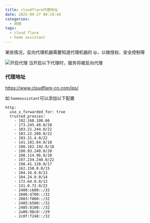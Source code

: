 ```yaml
---
title: cloudflare代理地址
date: 2025-09-27 00:19:44
categories:
  - 网络
tags:
  - cloud flare
  - home assistant
---
```


某些情况，反向代理机器需要知道代理机器的 ip，以做授权、安全控制等

![开启代理](./img/cloudflare-dns-代理.png)
当开启以下代理时，服务将被反向代理

### 代理地址
https://www.cloudflare-cn.com/ips/

如 `homeassistant`可以添加以下配置
```
http:
  use_x_forwarded_for: true
  trusted_proxies:
    - 192.168.100.66
    - 173.245.48.0/20
    - 103.21.244.0/22
    - 103.22.200.0/22
    - 103.31.4.0/22
    - 141.101.64.0/18
    - 108.162.192.0/18
    - 190.93.240.0/20
    - 188.114.96.0/20
    - 197.234.240.0/22
    - 198.41.128.0/17
    - 162.158.0.0/15
    - 104.16.0.0/13
    - 104.24.0.0/14
    - 172.64.0.0/13
    - 131.0.72.0/22
    - 2400:cb00::/32
    - 2606:4700::/32
    - 2803:f800::/32
    - 2405:b500::/32
    - 2405:8100::/32
    - 2a06:98c0::/29
    - 2c0f:f248::/32
```
